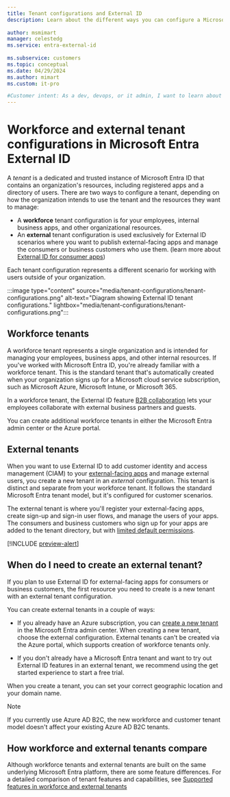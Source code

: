 ```yaml
---
title: Tenant configurations and External ID
description: Learn about the different ways you can configure a Microsoft Entra tenant based on your External ID scenarios. Compare the workforce and external tenant configurations.
 
author: msmimart
manager: celestedg
ms.service: entra-external-id
 
ms.subservice: customers
ms.topic: conceptual
ms.date: 04/29/2024
ms.author: mimart
ms.custom: it-pro

#Customer intent: As a dev, devops, or it admin, I want to learn about features supported in a CIAM tenant. 
---
```

# Workforce and external tenant configurations in Microsoft Entra External ID

A *tenant* is a dedicated and trusted instance of Microsoft Entra ID that contains an organization's resources, including registered apps and a directory of users. There are two ways to configure a tenant, depending on how the organization intends to use the tenant and the resources they want to manage:

- A **workforce** tenant configuration is for your employees, internal business apps, and other organizational resources.
- An **external** tenant configuration is used exclusively for External ID scenarios where you want to publish external-facing apps and manage the consumers or business customers who use them.  (learn more about [External ID for consumer apps](~/external-id/customers/overview-customers-ciam.md))

Each tenant configuration represents a different scenario for working with users outside of your organization.

:::image type="content" source="media/tenant-configurations/tenant-configurations.png" alt-text="Diagram showing External ID tenant configurations." lightbox="media/tenant-configurations/tenant-configurations.png":::

## Workforce tenants

A workforce tenant represents a single organization and is intended for managing your employees, business apps, and other internal resources. If you've worked with Microsoft Entra ID, you're already familiar with a workforce tenant. This is the standard tenant that's automatically created when your organization signs up for a Microsoft cloud service subscription, such as Microsoft Azure, Microsoft Intune, or Microsoft 365.

In a workforce tenant, the External ID feature [B2B collaboration](what-is-b2b.md) lets your employees collaborate with external business partners and guests.

You can create additional workforce tenants in either the Microsoft Entra admin center or the Azure portal.

## External tenants

When you want to use External ID to add customer identity and access management (CIAM) to your [external-facing apps](customers/overview-customers-ciam.md) and manage external users, you create a new tenant in an *external* configuration. This tenant is distinct and separate from your workforce tenant. It follows the standard Microsoft Entra tenant model, but it's configured for customer scenarios.

The external tenant is where you'll register your external-facing apps, create sign-up and sign-in user flows, and manage the users of your apps. The consumers and business customers who sign up for your apps are added to the tenant directory, but with [limited default permissions](customers/reference-user-permissions.md).

[!INCLUDE [preview-alert](customers/includes/preview-alert/preview-alert-ciam.md)]

## When do I need to create an external tenant?

If you plan to use External ID for external-facing apps for consumers or business customers, the first resource you need to create is a new tenant with an external tenant configuration.

You can create external tenants in a couple of ways:

- If you already have an Azure subscription, you can [create a new tenant](customers/how-to-create-customer-tenant-portal.md) in the Microsoft Entra admin center. When creating a new tenant, choose the external configuration. External tenants can't be created via the Azure portal, which supports creation of workforce tenants only.

- If you don't already have a Microsoft Entra tenant and want to try out External ID features in an external tenant, we recommend using the get started experience to start a free trial.

When you create a tenant, you can set your correct geographic location and your domain name.

> [!NOTE]
> If you currently use Azure AD B2C, the new workforce and customer tenant model doesn't affect your existing Azure AD B2C tenants.

## How workforce and external tenants compare

Although workforce tenants and external tenants are built on the same underlying Microsoft Entra platform, there are some feature differences. For a detailed comparison of tenant features and capabilities, see [Supported features in workforce and external tenants](customers/concept-supported-features-customers.md)